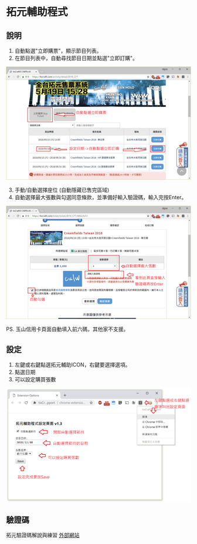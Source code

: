 # 拓元輔助程式

## 說明
1. 自動點選"立即購票"，顯示節目列表。
2. 在節目列表中，自動尋找節目日期並點選"立即訂購"。

<img width="768" src="assets/step1.png" alt="step1" />

3. 手動/自動選擇座位 (自動隱藏已售完區域)
4. 自動選擇最大張數與勾選同意條款，並準備好輸入驗證碼，輸入完按Enter。

<img width="768" src="assets/step2.png" alt="step2" />

PS. 玉山信用卡頁面自動填入前六碼，其他家不支援。

## 設定
1. 左鍵或右鍵點選拓元輔助ICON，右鍵要選擇選項。
2. 點選日期
3. 可以設定購買張數

<img width="768" src="assets/options.png" alt="options" />


## 驗證碼
拓元驗證碼解說與練習 [外部網站](https://goo.gl/NUk68T)
